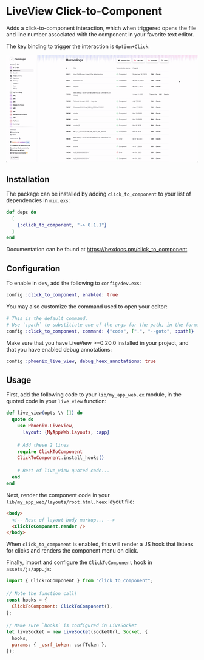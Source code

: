 # LiveView Click-to-Component

Adds a click-to-component interaction, which when triggered opens the file and line number associated with the component in your favorite text editor.

The key binding to trigger the interaction is `Option+Click`.

![Demo](./priv/demo.gif)

## Installation

The package can be installed by adding `click_to_component` to your list of dependencies in `mix.exs`:

```elixir
def deps do
  [
    {:click_to_component, "~> 0.1.1"}
  ]
end
```

Documentation can be found at <https://hexdocs.pm/click_to_component>.

## Configuration

To enable in dev, add the following to `config/dev.exs`:

```elixir
config :click_to_component, enabled: true
```

You may also customize the command used to open your editor:

```elixir
# This is the default command.
# Use `:path` to substitiute one of the args for the path, in the format `file:line`
config :click_to_component, command: {"code", [".", "--goto", :path]}
```

Make sure that you have LiveView >=0.20.0 installed in your project, and that you have enabled debug annotations:

```elixir
config :phoenix_live_view, debug_heex_annotations: true
```

## Usage

First, add the following code to your `lib/my_app_web.ex` module, in the quoted code in your `live_view` function:

```elixir
def live_view(opts \\ []) do
  quote do
    use Phoenix.LiveView,
      layout: {MyAppWeb.Layouts, :app}

    # Add these 2 lines
    require ClickToComponent
    ClickToComponent.install_hooks()

    # Rest of live_view quoted code...
  end
end
```

Next, render the component code in your `lib/my_app_web/layouts/root.html.heex` layout file:

```html
<body>
  <!-- Rest of layout body markup... -->
  <ClickToComponent.render />
</body>
```

When `click_to_component` is enabled, this will render a JS hook that listens for clicks and renders the component menu on click.

Finally, import and configure the `ClickToComponent` hook in `assets/js/app.js`:

```js
import { ClickToComponent } from "click_to_component";

// Note the function call!
const hooks = {
  ClickToComponent: ClickToComponent(),
};

// Make sure `hooks` is configured in LiveSocket
let liveSocket = new LiveSocket(socketUrl, Socket, {
  hooks,
  params: { _csrf_token: csrfToken },
});
```

